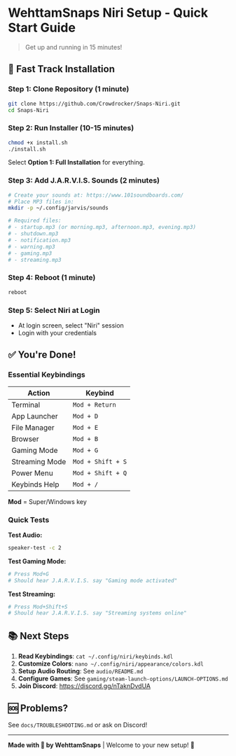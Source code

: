 # WehttamSnaps Niri Setup - Quick Start Guide

> Get up and running in 15 minutes!

## 🚀 Fast Track Installation

### Step 1: Clone Repository (1 minute)
```bash
git clone https://github.com/Crowdrocker/Snaps-Niri.git
cd Snaps-Niri
```

### Step 2: Run Installer (10-15 minutes)
```bash
chmod +x install.sh
./install.sh
```

Select **Option 1: Full Installation** for everything.

### Step 3: Add J.A.R.V.I.S. Sounds (2 minutes)
```bash
# Create your sounds at: https://www.101soundboards.com/
# Place MP3 files in:
mkdir -p ~/.config/jarvis/sounds

# Required files:
# - startup.mp3 (or morning.mp3, afternoon.mp3, evening.mp3)
# - shutdown.mp3
# - notification.mp3
# - warning.mp3
# - gaming.mp3
# - streaming.mp3
```

### Step 4: Reboot (1 minute)
```bash
reboot
```

### Step 5: Select Niri at Login
- At login screen, select "Niri" session
- Login with your credentials

## ✅ You're Done!

### Essential Keybindings

| Action | Keybind |
|--------|---------|
| Terminal | `Mod + Return` |
| App Launcher | `Mod + D` |
| File Manager | `Mod + E` |
| Browser | `Mod + B` |
| Gaming Mode | `Mod + G` |
| Streaming Mode | `Mod + Shift + S` |
| Power Menu | `Mod + Shift + Q` |
| Keybinds Help | `Mod + /` |

**Mod** = Super/Windows key

### Quick Tests

**Test Audio:**
```bash
speaker-test -c 2
```

**Test Gaming Mode:**
```bash
# Press Mod+G
# Should hear J.A.R.V.I.S. say "Gaming mode activated"
```

**Test Streaming:**
```bash
# Press Mod+Shift+S
# Should hear J.A.R.V.I.S. say "Streaming systems online"
```

## 📚 Next Steps

1. **Read Keybindings**: `cat ~/.config/niri/keybinds.kdl`
2. **Customize Colors**: `nano ~/.config/niri/appearance/colors.kdl`
3. **Setup Audio Routing**: See `audio/README.md`
4. **Configure Games**: See `gaming/steam-launch-options/LAUNCH-OPTIONS.md`
5. **Join Discord**: https://discord.gg/nTaknDvdUA

## 🆘 Problems?

See `docs/TROUBLESHOOTING.md` or ask on Discord!

---

**Made with 💜 by WehttamSnaps** | Welcome to your new setup! 🎉